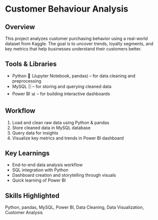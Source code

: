 # Customer Behaviour Analysis

## Overview
This project analyzes customer purchasing behavior using a real-world dataset from Kaggle. The goal is to uncover trends, loyalty segments, and key metrics that help businesses understand their customers better.

## Tools & Libraries
- Python 🐍 (Jupyter Notebook, pandas) – for data cleaning and preprocessing
- MySQL 🗄️ – for storing and querying cleaned data
- Power BI 📊 – for building interactive dashboards

## Workflow
1. Load and clean raw data using Python & pandas
2. Store cleaned data in MySQL database
3. Query data for insights
4. Visualize key metrics and trends in Power BI dashboard

## Key Learnings
- End-to-end data analysis workflow
- SQL integration with Python
- Dashboard creation and storytelling through visuals
- Quick learning of Power BI

## Skills Highlighted
Python, pandas, MySQL, Power BI, Data Cleaning, Data Visualization, Customer Analysis

